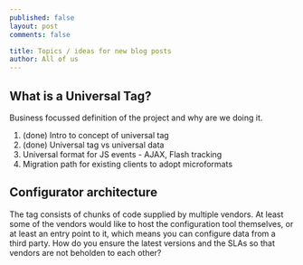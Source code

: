 ```yaml
---
published: false
layout: post
comments: false

title: Topics / ideas for new blog posts
author: All of us
--- 
```


## What is a Universal Tag?

Business focussed definition of the project and why are we doing it.
 1. (done) Intro to concept of universal tag
 2. (done) Universal tag vs universal data
 3. Universal format for JS events - AJAX, Flash tracking
 4. Migration path for existing clients to adopt microformats

## Configurator architecture

The tag consists of chunks of code supplied by multiple vendors. At least some of the vendors would like to host the configuration tool themselves, or at least an entry point to it, which means you can configure data from a third party. How do you ensure the latest versions and the SLAs so that vendors are not beholden to each other?